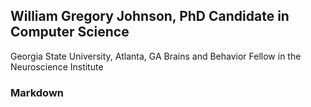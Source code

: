 ## William Gregory Johnson, PhD Candidate in Computer Science
Georgia State University, Atlanta, GA
Brains and Behavior Fellow in the Neuroscience Institute
### Markdown
